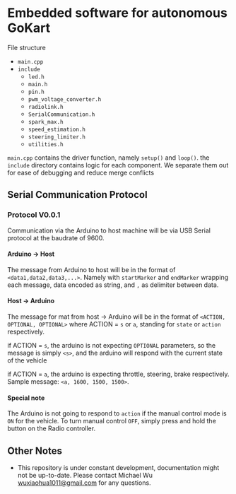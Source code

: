 # Embedded software for autonomous GoKart

File structure
- `main.cpp`
- `include`
  - `led.h`
  - `main.h`
  - `pin.h`
  - `pwm_voltage_converter.h`
  - `radiolink.h`
  - `SerialCommunication.h`
  - `spark_max.h`
  - `speed_estimation.h`
  - `steering_limiter.h`
  - `utilities.h`


`main.cpp` contains the driver function, namely `setup()` and `loop()`. 
the `include` directory contains logic for each component. We separate them out for ease of debugging and reduce merge conflicts


## Serial Communication Protocol

### Protocol V0.0.1
Communication via the Arduino to host machine will be via USB Serial protocol at the baudrate of 9600.

#### Arduino -> Host
The message from Arduino to host will be in the format of 
`<data1,data2,data3,...>`. Namely with `startMarker` and `endMarker` wrapping each message, data encoded as string, and `,` as delimiter between data. 

#### Host -> Arduino
The message for mat from host -> Arduino will be in the format of
`<ACTION, OPTIONAL, OPTIONAL>` 
where ACTION = `s` or `a`, standing for `state` or `action` respectively. 

if ACTION = `s`, the arduino is not expecting `OPTIONAL` parameters, so the message is simply `<s>`, and the arduino will respond with the current state of the vehicle 

if ACTION = `a`, the arduino is expecting throttle, steering, brake respectively. Sample message: `<a, 1600, 1500, 1500>`. 

#### Special note
The Arduino is not going to respond to `action` if the manual control mode is `ON` for the vehicle. To turn manual control `OFF`, simply press and hold the button on the Radio controller. 



## Other Notes
- This repository is under constant development, documentation might not be up-to-date. Please contact Michael Wu <wuxiaohua1011@gmail.com> for any questions. 
